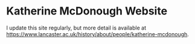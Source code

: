 # Katherine McDonough Website

I update this site regularly, but more detail is available at https://www.lancaster.ac.uk/history/about/people/katherine-mcdonough.

